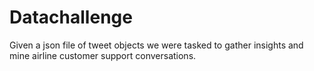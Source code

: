 # Datachallenge
Given a json file of tweet objects we were tasked to gather insights and mine airline customer support conversations.
